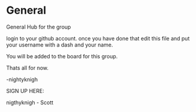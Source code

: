# General
General Hub for the group


login to your github account.
once you have done that edit this file and put your username with a dash and your name.


You will be added to the board for this group.

Thats all for now.



-nightyknigh





SIGN UP HERE:


nigthyknigh - Scott

